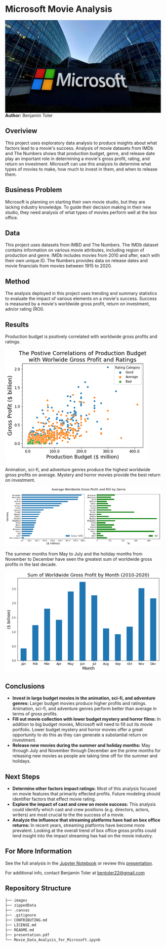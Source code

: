 # Microsoft Movie Analysis
<img src="./images/Microsoft_image.jpg" alt="Drawing" style="width: 900px;height:300px;float: left;"/>

**Author:** Benjamin Toler

## Overiview
This project uses exploratory data analysis to produce insights about what factors lead to a movie's success. Analysis of movie datasets from IMDb and The Numbers shows that production budget, genre, and release date play an important role in determining a movie's gross profit, rating, and return on investment. Microsoft can use this analysis to determine what types of movies to make, how much to invest in them, and when to release them.

## Business Problem
Microsoft is planning on starting their own movie studio, but they are lacking industry knowledge. To guide their decision making in their new studio, they need analysis of what types of movies perform well at the box office.

## Data
This project uses datasets from IMBD and The Numbers. The IMDb dataset contains information on various movie attributes, including region of production and genre. IMDb includes movies from 2010 and after, each with their own unique ID. The Numbers provides data on release dates and  movie financials from movies between 1915 to 2020.

## Method
The analysis deployed in this project uses trending and summary statistics to evaluate the impact of various elements on a movie's success. Success is measured by a movie's worldwide gross profit, return on investment, adn/or rating (ROI).

## Results
Production budget is psotively correlated with worldwide gross profits and ratings.

![production_budget_vs_gross_and_rating](./images/production_budget_vs_gross_and_rating.png)

Animation, sci-fi, and adventure genres produce the highest worldwide gross profits on average. Mystery and horror movies provide the best return on investment.

![gross_and_ROI_by_genre](./images/gross_and_ROI_by_genre.png)

The summer months from May to July and the holiday months from November to December have seen the greatest sum of worldwide gross profits in the last decade.

![sum_gross_by_month](./images/sum_gross_by_month.png)

## Conclusions
 - **Invest in large budget movies in the animation, sci-fi, and adventure genres:** Larger budget movies produce higher profits and ratings. Animation, sci-fi, and adventure genres perform better than average in terms of gross profits.
 - **Fill out movie collection with lower budget mystery and horror films:** In addition to big budget movies, Microsoft will need to fill out its movie portfolio. Lower budget mystery and horror movies offer a great opportunity to do this as they can generate a substantial return on investment.
 - **Release new movies during the summer and holiday months:** May through July and November through December are the prime months for releasing new movies as people are taking time off for the summer and holidays.

## Next Steps
 - **Determine other factors impact ratings:** Most of this analysis focused on movie features that primarily effected profits. Future modeling should identifier factors that effect movie rating.
 - **Explore the impact of cast and crew on movie success:** This analysis could identify which cast and crew positions (e.g. directors, actors, writers) are most crucial to the the success of a movie.
 - **Analyze the influence that streaming platforms have had on box office returns:** In recent years, streaming platforms have become more prevalent. Looking at the overall trend of box office gross profits could lend insight into the impact streaming has had on the movie industry.

## For More Information

See the full analysis in the [Jupyter Notebook](./Movie_Data_Analysis_for_Microsoft.ipynb) or review this [presentation](./presentation.pdf).

For additional info, contact Benjamin Toler at [bentoler22@gmail.com](mailto:alison.bentoler22@gmail.com)

## Repository Structure

```
├── images
├── zippedData
├── .canvas
├── .gitignore
├── CONTRIBUTING.md
├── LICENSE.md
├── README.md
├── presentation.pdf
└── Movie_Data_Analysis_for_Microsoft.ipynb
```
